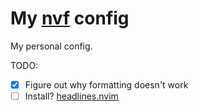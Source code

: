 # My [nvf](https://github.com/NotAShelf/nvf) config

My personal config.

TODO:

- [x] Figure out why formatting doesn't work
- [ ] Install? [headlines.nvim](https://github.com/lukas-reineke/headlines.nvim)
